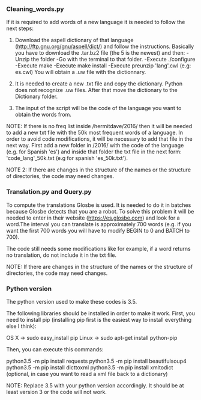 ### Cleaning_words.py

If it is required to add words of a new language it is needed to follow the next steps:

1. Download the aspell dictionary of that language (http://ftp.gnu.org/gnu/aspell/dict/) and follow the instructions. Basically you have to download the .tar.bz2 file (the 5 is the newest) and then:
	-Unzip the folder
	-Go with the terminal to that folder.
	-Execute ./configure
	-Execute make
	-Execute make install
	-Execute preunzip 'lang'.cwl (e.g: es.cwl)
You will obtain a .uw file with the dictionnary.

2. It is needed to create a new .txt file and copy the dictionary. Python does not recognize .uw files. After that move the dictionary to the Dictionary folder.

3. The input of the script will be the code of the language you want to obtain the words from.

NOTE: If there is no freq list inside /hermitdave/2016/ then it will be needed to add a new txt file with the 50k most frequent words of a language. In order to avoid code modifications, it will be necessary to add that file in the next way. First add a new folder in /2016/ with the code of the language (e.g. for Spanish 'es') and inside that folder the txt file in the next form: 'code_lang'_50k.txt (e.g for spanish 'es_50k.txt').

NOTE 2: If there are changes in the structure of the names or the structure of directories, the code may need changes.


### Translation.py and Query.py

To compute the translations Glosbe is used. It is needed to do it in batches because Glosbe detects that you are a robot. To solve this problem it will be needed to enter in their website (https://es.glosbe.com) and look for a word.The interval you can translate is approximately 700 words (e.g. if you want the first 700 words you will have to modify BEGIN to 0 and BATCH to 700). 

The code still needs some modifications like for example, if a word returns no translation, do not include it in the txt file.

NOTE: If there are changes in the structure of the names or the structure of directories, the code may need changes.

### Python version
The python version used to make these codes is 3.5.

The following libraries should be installed in order to make it work. 
First, you need to install pip (installing pip first is the easiest way to install everything else I think):

OS X -> sudo easy_install pip
Linux -> sudo apt-get install python-pip

Then, you can execute this commands:

python3.5 -m pip install requests
python3.5 -m pip install beautifulsoup4
python3.5 -m pip install dicttoxml
python3.5 -m pip install xmltodict (optional, in case you want to read a xml file back to a dictionary)

NOTE: Replace 3.5 with your python version accordingly. It should be at least version 3 or the code will not work.
